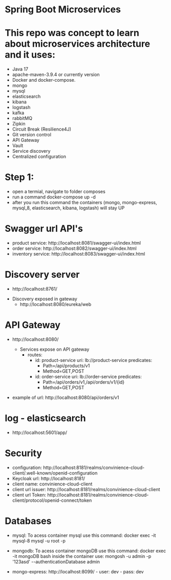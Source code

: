 # Spring Boot Microservices


# This repo was concept to learn about microservices architecture and it uses:
- Java 17
- apache-maven-3.9.4 or currently version
- Docker and docker-compose.
- mongo
- mysql
- elasticsearch 
- kibana
- logstash
- kafka
- rabbitMQ
- Zipkin
- Circuit Break (Resilience4J)
- Git version control
- API Gateway
- Vault
- Service discovery
- Centralized configuration



# Step 1:
  - open a termial, navigate to folder composes
  - run a command docker-compose up -d
  - after you run this command the containers (mongo, mongo-express, mysql_8, elasticsearch, kibana, logstash) will stay UP


# Swagger url API's
- product service: http://localhost:8081/swagger-ui/index.html
- order service: http://localhost:8082/swagger-ui/index.html
- inventory service: http://localhost:8083/swagger-ui/index.html


# Discovery server
- http://localhost:8761/

* Discovery exposed in gateway 
    - http://localhost:8080/eureka/web

# API Gateway
- http://localhost:8080/

  - Services expose on API gateway
    * routes:
      - id: product-service
        uri: lb://product-service
        predicates:
        - Path=/api/products/v1
        - Method=GET,POST
      - id: order-service
        uri: lb://order-service
        predicates:
        - Path=/api/orders/v1,/api/orders/v1/{id}
        - Method=GET,POST

- example of url: http://localhost:8080/api/orders/v1


# log - elasticsearch
- http://localhost:5601/app/


# Security
- configuration: http://localhost:8181/realms/convinience-cloud-client/.well-known/openid-configuration
- Keycloak url: http://localhost:8181/
- client name: convinience-cloud-client
- client url issuer: http://localhost:8181/realms/convinience-cloud-client
- client url Token: http://localhost:8181/realms/convinience-cloud-client/protocol/openid-connect/token

# Databases

- mysql:
    To acess container mysql use this command: docker exec -it mysql-8 mysql -u root -p

- mongodb:
    To acess container mongoDB use this command: docker exec -it mongoDB bash
    inside the container use: mongosh -u admin -p '123asd' --authenticationDatabase admin

- mongo-express: http://localhost:8099/
        - user: dev
        - pass: dev